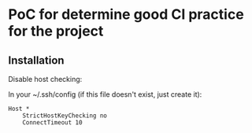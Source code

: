 # PoC for determine good CI practice for the project

## Installation

Disable host checking:

In your ~/.ssh/config (if this file doesn't exist, just create it):

```
Host *
    StrictHostKeyChecking no
    ConnectTimeout 10
```
